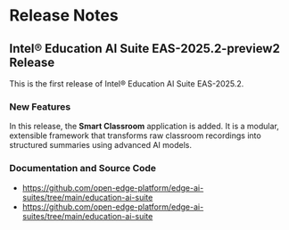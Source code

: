 # Release Notes

## Intel® Education AI Suite EAS-2025.2-preview2 Release

This is the first release of Intel® Education AI Suite EAS-2025.2.

### New Features

In this release, the **Smart Classroom** application is added. It is a  modular, extensible framework that transforms raw classroom recordings into structured summaries using advanced AI models.


### Documentation and Source Code

-  https://github.com/open-edge-platform/edge-ai-suites/tree/main/education-ai-suite
-  https://github.com/open-edge-platform/edge-ai-suites/tree/main/education-ai-suite
 




